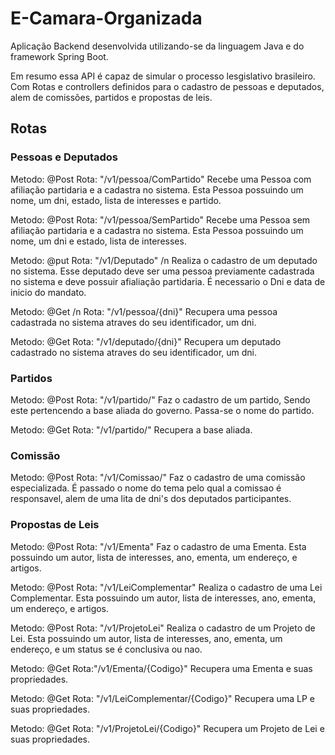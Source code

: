 # E-Camara-Organizada


Aplicação Backend desenvolvida utilizando-se da linguagem Java e do framework Spring Boot.

Em resumo essa API é capaz de simular o processo lesgislativo brasileiro. Com Rotas e controllers definidos para o cadastro de pessoas e deputados, alem de comissões, partidos e propostas de leis.

## Rotas

### Pessoas e Deputados

Metodo: @Post 
Rota: "/v1/pessoa/ComPartido"
Recebe uma Pessoa com afiliação partidaria e a cadastra no sistema. Esta Pessoa possuindo um nome, um dni, estado, lista de interesses e partido.

Metodo: @Post 
Rota: "/v1/pessoa/SemPartido"
Recebe uma Pessoa sem afiliação partidaria e a cadastra no sistema. Esta Pessoa possuindo um nome, um dni e estado, lista de interesses.

Metodo: @put
Rota: "/v1/Deputado" /n
Realiza o cadastro de um deputado no sistema. Esse deputado deve ser uma pessoa previamente cadastrada no sistema e deve possuir afialiação partidaria. É necessario o Dni e data de inicio do mandato.

Metodo: @Get /n
Rota: "/v1/pessoa/{dni}"
Recupera uma pessoa cadastrada no sistema atraves do seu identificador, um dni.


Metodo: @Get
Rota: "/v1/deputado/{dni}"
Recupera um deputado cadastrado no sistema atraves do seu identificador, um dni.

### Partidos

Metodo: @Post
Rota: "/v1/partido/"
Faz o cadastro de um partido, Sendo este pertencendo a base aliada do governo. Passa-se o nome do partido.

Metodo: @Get
Rota: "/v1/partido/"
Recupera a base aliada.

### Comissão

Metodo: @Post
Rota: "/v1/Comissao/"
Faz o cadastro de uma comissão especializada. É passado o nome do tema pelo qual a comissao é responsavel, alem de uma lita de dni's dos deputados participantes.


### Propostas de Leis

Metodo: @Post
Rota: "/v1/Ementa"
Faz o cadastro de uma Ementa. Esta possuindo um autor, lista de interesses, ano, ementa, um endereço, e artigos.

Metodo: @Post
Rota: "/v1/LeiComplementar"
Realiza o cadastro de uma Lei Complementar. Esta possuindo um autor, lista de interesses, ano, ementa, um endereço, e artigos.

Metodo: @Post
Rota: "/v1/ProjetoLei"
Realiza o cadastro de um Projeto de Lei. Esta possuindo um autor, lista de interesses, ano, ementa, um endereço, e um status se é conclusiva ou nao.

Metodo: @Get
Rota:"/v1/Ementa/{Codigo}"
Recupera uma Ementa e suas propriedades.

Metodo: @Get
Rota: "/v1/LeiComplementar/{Codigo}"
Recupera uma LP e suas propriedades.

Metodo: @Get
Rota: "/v1/ProjetoLei/{Codigo}"
Recupera um Projeto de Lei e suas propriedades.


